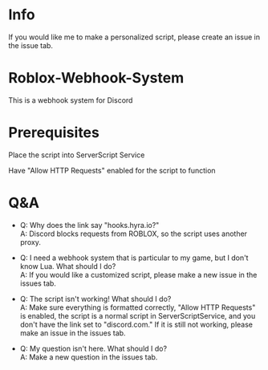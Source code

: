 # Info

If you would like me to make a personalized script, please create an issue in the issue tab.


# Roblox-Webhook-System

This is a webhook system for Discord

# Prerequisites

Place the script into ServerScript Service

Have "Allow HTTP Requests" enabled for the script to function

# Q&A

- Q: Why does the link say "hooks.hyra.io?"\
 A: Discord blocks requests from ROBLOX, so the script uses another proxy.

- Q: I need a webhook system that is particular to my game, but I don't know Lua. What should I do?\
A: If you would like a customized script, please make a new issue in the issues tab.

- Q: The script isn't working! What should I do?\
 A: Make sure everything is formatted correctly, "Allow HTTP Requests" is enabled, the script is a normal script in ServerScriptService, and you don't have the link set to "discord.com." If it is still not working, please make an issue in the issues tab.

- Q: My question isn't here. What should I do?\
 A: Make a new question in the issues tab.
